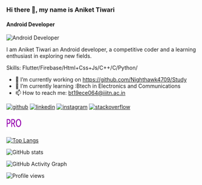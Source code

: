 ### Hi there 👋, my name is Aniket Tiwari
#### Android Developer
![Android Developer](https://github.com/Nighthawk4709/Nighthawk4709/blob/main/back%20(1).jpg)

I am Aniket Tiwari an Android developer, a competitive coder and a learning enthusiast in exploring new fields.

Skills: Flutter/Firebase/Html+Css+Js/C++/C/Python/

- 🔭 I’m currently working on https://github.com/Nighthawk4709/Study 
- 🌱 I’m currently learning :Btech in Electronics and Communications 
- 📫 How to reach me: bt19ece064@iiitn.ac.in 


[<img src='https://cdn.jsdelivr.net/npm/simple-icons@3.0.1/icons/github.svg' alt='github' height='40'>](https://github.com/Nighthawk4709)  [<img src='https://cdn.jsdelivr.net/npm/simple-icons@3.0.1/icons/linkedin.svg' alt='linkedin' height='40'>](https://www.linkedin.com/in/https://www.linkedin.com/in/aniket-tiwari-0798901a1//)  [<img src='https://cdn.jsdelivr.net/npm/simple-icons@3.0.1/icons/instagram.svg' alt='instagram' height='40'>](https://www.instagram.com/https://www.instagram.com/aniket_4709//)  [<img src='https://cdn.jsdelivr.net/npm/simple-icons@3.0.1/icons/stackoverflow.svg' alt='stackoverflow' height='40'>](https://stackoverflow.com/users/https://stackoverflow.com/users/15860938/aniket-tiwari)  

<a href='https://github.com/pricing'><img src='https://raw.githubusercontent.com/acervenky/animated-github-badges/master/assets/pro.gif' width='40' height='40'></a> 

[![Top Langs](https://github-readme-stats.vercel.app/api/top-langs/?username=Nighthawk4709)](https://github.com/anuraghazra/github-readme-stats)

![GitHub stats](https://github-readme-stats.vercel.app/api?username=Nighthawk4709&show_icons=true)  

![GitHub Activity Graph](https://activity-graph.herokuapp.com/graph?username=Nighthawk4709)  

![Profile views](https://gpvc.arturio.dev/Nighthawk4709)  
